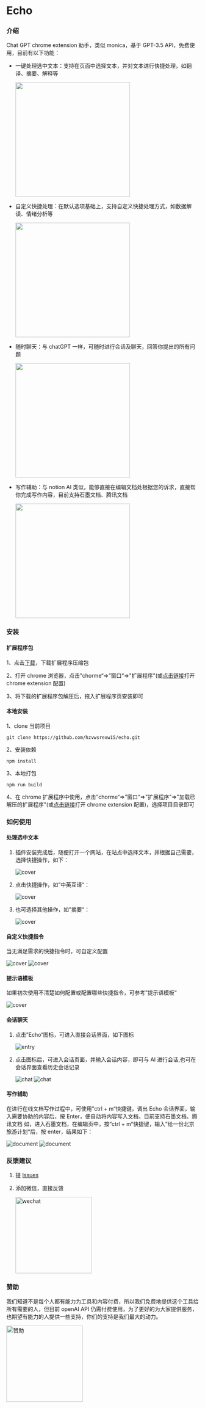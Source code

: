 # Echo

### 介绍

Chat GPT chrome extension 助手，类似 monica，基于 GPT-3.5 API，免费使用，目前有以下功能：

- 一键处理选中文本：支持在页面中选择文本，并对文本进行快捷处理，如翻译、摘要、解释等

  <img src="./images/WX20230604-182936@2x.png" width="300" />

- 自定义快捷处理：在默认选项基础上，支持自定义快捷处理方式，如数据解读、情绪分析等

  <img src="./images/WX20230604-183140@2x.png" width="300" />

- 随时聊天：与 chatGPT 一样，可随时进行会话及聊天，回答你提出的所有问题

  <img src="./images/WX20230604-183605@2x.png" width="300" />

- 写作辅助：与 notion AI 类似，能够直接在编辑文档处根据您的诉求，直接帮你完成写作内容，目前支持石墨文档、腾讯文档

  <img src="./images/WX20230604-184604%402x.png" width="300" />

### 安装

#### 扩展程序包

1、点击<a target="_blank" href="https://help-doc.oss-cn-beijing.aliyuncs.com/echo-pro.zip?t=1685868803004">下载</a>，下载扩展程序压缩包

2、打开 chrome 浏览器，点击”chorme“=>”窗口“=>"扩展程序"(或<a target="_blank" href="chrome://extensions/">点击链接</a>打开 chrome extension 配置)

3、将下载的扩展程序包解压后，拖入扩展程序页安装即可

#### 本地安装

1、clone 当前项目

`git clone https://github.com/hzvwsrexw15/echo.git`

2、安装依赖

`npm install`

3、本地打包

`npm run build`

4、在 chrome 扩展程序中使用，点击”chorme“=>”窗口“=>"扩展程序"=>"加载已解压的扩展程序"(或<a target="_blank" href="chrome://extensions/">点击链接</a>打开 chrome extension 配置)，选择项目目录即可

### 如何使用

#### 处理选中文本

1. 插件安装完成后，随便打开一个网站，在站点中选择文本，并根据自己需要，选择快捷操作，如下：

   ![cover](./images/WX20230604-205506@2x.png)

2. 点击快捷操作，如”中英互译“：

   ![cover](./images/WX20230604-182936@2x.png)

3. 也可选择其他操作，如”摘要“：

   ![cover](./images/WX20230604-205955@2x.png)

#### 自定义快捷指令

当无满足需求的快捷指令时，可自定义配置

![cover](./images/WX20230604-210152@2x.png)
![cover](./images/WX20230604-183140@2x.png)

#### 提示语模板

如果初次使用不清楚如何配置或配置哪些快捷指令，可参考”提示语模板“

![cover](./images/WX20230604-183154@2x.png)

#### 会话聊天

1. 点击”Echo“图标，可进入直接会话界面，如下图标

   ![entry](./images/WX20230604-210814%402x.png)

2. 点击图标后，可进入会话页面，并输入会话内容，即可与 AI 进行会话,也可在会话界面查看历史会话记录

   ![chat](./images/WX20230604-183254%402x.png)
   ![chat](./images/WX20230604-183605%402x.png)

#### 写作辅助

在进行在线文档写作过程中，可使用”ctrl + m“快捷键，调出 Echo 会话界面，输入需要协助的内容后，按 Enter，便自动将内容写入文档，目前支持石墨文档、腾讯文档
如，进入石墨文档，在编辑页中，按”ctrl + m“快捷键，输入”给一份北京旅游计划“后，按 enter，结果如下：

![document](./images/WX20230604-184604%402x.png)
![document](./images/WX20230604-184645@2x.png)

### 反馈建议

1. 提 <a href="https://github.com/hzvwsrexw15/echo/issues">Issues</a>

2. 添加微信，直接反馈

   <img alt="wechat" src="./images/WechatUser.jpeg" width="200"/>

### 赞助

我们知道不是每个人都有能力为工具和内容付费，所以我们免费地提供这个工具给所有需要的人，但目前 openAI API 仍需付费使用，为了更好的为大家提供服务，也期望有能力的人提供一些支持，你们的支持是我们最大的动力。

<img alt="赞助" src="./images/WechatIMG14.jpeg" width="200"/>
